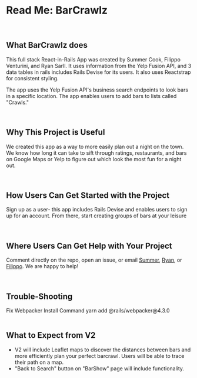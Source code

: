 <h1>Read Me: BarCrawlz</h1>
<br/>
<h2>What BarCrawlz does</h2>

This full stack React-in-Rails App was created by Summer Cook, Filippo Venturini, and Ryan Sarll. It uses information from the Yelp Fusion API, and 3 data tables in rails includes Rails Devise for its users. It also uses Reactstrap for consistent styling.

The app uses the Yelp Fusion API's business search endpoints to look bars in a specific location. The app enables users to add bars to lists called "Crawls."

<br/>
<h2>Why This Project is Useful</h2>

We created this app as a way to more easily plan out a night on the town. We know how long it can take to sift through ratings, restaurants, and bars on Google Maps or Yelp to figure out which look the most fun for a night out.

<br/>
<h2>How Users Can Get Started with the Project</h2>

Sign up as a user- this app includes Rails Devise and enables users to sign up for an account. From there, start creating groups of bars at your leisure

<br/>
<h2>Where Users Can Get Help with Your Project</h2>

Comment directly on the repo, open an issue, or email <a href="mailto:summercook.dev@gmail.com">Summer</a>, <a href="mailto:ryan.sarll@hotmail.com">Ryan</a>, or <a href="mailto:filippo.20u@gmail.com">Filippo</a>. We are happy to help!

<br/>

<h2>Trouble-Shooting</h2>
Fix Webpacker Install Command
yarn add @rails/webpacker@4.3.0

<br/>
<br/>

  <h2>What to Expect from V2</h2>

  - V2 will include Leaflet maps to discover the distances between bars and more efficiently plan your perfect barcrawl. Users will be able to trace their path on a map.
  - "Back to Search" button on "BarShow" page will include functionality.
